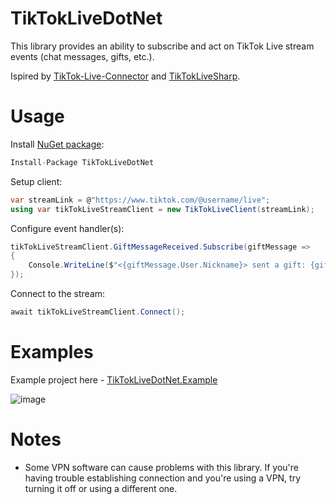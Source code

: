 # TikTokLiveDotNet
This library provides an ability to subscribe and act on TikTok Live stream events (chat messages, gifts, etc.).

Ispired by [TikTok-Live-Connector](https://github.com/zerodytrash/TikTok-Live-Connector) and [TikTokLiveSharp](https://github.com/sebheron/TikTokLiveSharp).

# Usage
Install [NuGet package](https://www.nuget.org/packages/TikTokLiveDotNet/):
```c#
Install-Package TikTokLiveDotNet
```

Setup client:
```c#
var streamLink = @"https://www.tiktok.com/@username/live";
using var tikTokLiveStreamClient = new TikTokLiveClient(streamLink);
```

Configure event handler(s):
```c#
tikTokLiveStreamClient.GiftMessageReceived.Subscribe(giftMessage =>
{
    Console.WriteLine($"<{giftMessage.User.Nickname}> sent a gift: {giftMessage.repeatCount}x {giftMessage.giftDetails.giftName}");
});
```

Connect to the stream:
```c#
await tikTokLiveStreamClient.Connect();
```

# Examples
Example project here - [TikTokLiveDotNet.Example](https://github.com/uaspro/TikTokLiveDotNet/tree/main/TikTokLiveDotNet.Example)

![image](https://user-images.githubusercontent.com/1931585/213922229-e8fd6638-1843-4e9c-bea7-43bd349c1c23.png)

# Notes
- Some VPN software can cause problems with this library. If you're having trouble establishing connection and you're using a VPN, try turning it off or using a different one. 
